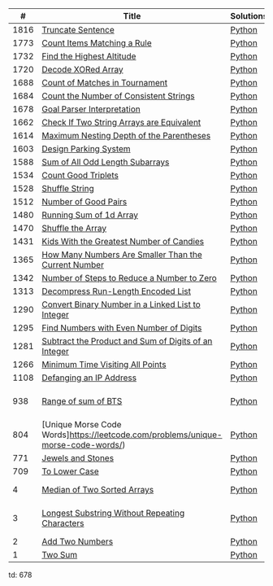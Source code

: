 |  #  |      Title     |   Solutions   | Difficulty  | Tag                   
|-----|----------------|---------------|-------------|-------------
|1816|[Truncate Sentence](https://leetcode.com/problems/truncate-sentence/)|[Python](https://github.com/Xrenya/Algorithms/blob/master/Leetcode/Python/_1816.py)|Easy|String|
|1773|[Count Items Matching a Rule](https://leetcode.com/problems/count-items-matching-a-rule/)|[Python](https://github.com/Xrenya/Algorithms/blob/master/Leetcode/Python/_1773.py)|Easy|Array, String|
|1732|[Find the Highest Altitude](https://leetcode.com/problems/find-the-highest-altitude/)|[Python](https://github.com/Xrenya/Algorithms/blob/master/Leetcode/Python/_1732.py)|Easy|Array|
|1720|[Decode XORed Array](https://leetcode.com/problems/decode-xored-array/)|[Python](https://github.com/Xrenya/Algorithms/blob/master/Leetcode/Python/_1720.py)|Easy|Array, XOR|
|1688|[Count of Matches in Tournament](https://leetcode.com/problems/count-of-matches-in-tournament/)|[Python](https://github.com/Xrenya/Algorithms/blob/master/Leetcode/Python/_1588.py)|Easy|Backtracking|
|1684|[Count the Number of Consistent Strings](https://leetcode.com/problems/count-the-number-of-consistent-strings/)|[Python](https://github.com/Xrenya/Algorithms/blob/master/Leetcode/Python/_1684.py)|Easy|String|
|1678|[Goal Parser Interpretation](https://leetcode.com/problems/goal-parser-interpretation/)|[Python](https://github.com/Xrenya/Algorithms/blob/master/Leetcode/Python/_1678.py)|Easy|String|
|1662|[Check If Two String Arrays are Equivalent](https://leetcode.com/problems/check-if-two-string-arrays-are-equivalent/)|[Python](https://github.com/Xrenya/Algorithms/blob/master/Leetcode/Python/_1662.py)|Easy|String|
|1614|[Maximum Nesting Depth of the Parentheses](https://leetcode.com/problems/maximum-nesting-depth-of-the-parentheses/)|[Python](https://github.com/Xrenya/Algorithms/blob/master/Leetcode/Python/_1614.py)|Easy|Hash map|
|1603|[Design Parking System](https://leetcode.com/problems/design-parking-system/)|[Python](https://github.com/Xrenya/Algorithms/blob/master/Leetcode/Python/_1603.py)|Easy|Hash map|
|1588|[Sum of All Odd Length Subarrays](https://leetcode.com/problems/sum-of-all-odd-length-subarrays/)|[Python](https://github.com/Xrenya/Algorithms/blob/master/Leetcode/Python/_1588.py)|Easy|Array|
|1534|[Count Good Triplets](https://leetcode.com/problems/count-good-triplets/)|[Python](https://github.com/Xrenya/Algorithms/blob/master/Leetcode/Python/_1534.py)|Easy|Array|
|1528|[Shuffle String](https://leetcode.com/problems/shuffle-string/)|[Python](https://github.com/Xrenya/Algorithms/blob/master/Leetcode/Python/_1528.py)|Easy|Sort, String|
|1512|[Number of Good Pairs](https://leetcode.com/problems/number-of-good-pairs/)|[Python](https://github.com/Xrenya/Algorithms/blob/master/Leetcode/Python/_1512.py)|Easy|Array|
|1480|[Running Sum of 1d Array](https://leetcode.com/problems/running-sum-of-1d-array/)|[Python](https://github.com/Xrenya/Algorithms/blob/master/Leetcode/Python/_1480.py)|Easy|Array|
|1470|[Shuffle the Array](https://leetcode.com/problems/shuffle-the-array/)|[Python](https://github.com/Xrenya/Algorithms/blob/master/Leetcode/Python/_1470.py)|Easy|Array|
|1431|[Kids With the Greatest Number of Candies](https://leetcode.com/problems/kids-with-the-greatest-number-of-candies/)|[Python](https://github.com/Xrenya/Algorithms/blob/master/Leetcode/Python/_1431.py)|Easy|Array|
|1365|[How Many Numbers Are Smaller Than the Current Number](https://leetcode.com/problems/how-many-numbers-are-smaller-than-the-current-number/)|[Python](https://github.com/Xrenya/Algorithms/blob/master/Leetcode/Python/_1365.py)|Easy|Array|
|1342|[Number of Steps to Reduce a Number to Zero](https://leetcode.com/problems/number-of-steps-to-reduce-a-number-to-zero/)|[Python](https://github.com/Xrenya/Algorithms/blob/master/Leetcode/Python/_1342.py)|Easy|Array, Binary|
|1313|[Decompress Run-Length Encoded List](https://leetcode.com/problems/decompress-run-length-encoded-list/)|[Python](https://github.com/Xrenya/Algorithms/blob/master/Leetcode/Python/_1313.py)|Easy|Array|
|1290|[Convert Binary Number in a Linked List to Integer](https://leetcode.com/problems/convert-binary-number-in-a-linked-list-to-integer/)|[Python](https://github.com/Xrenya/Algorithms/blob/master/Leetcode/Python/_1290.py)|Easy|Binary|
|1295|[Find Numbers with Even Number of Digits](https://leetcode.com/problems/find-numbers-with-even-number-of-digits/)|[Python](https://github.com/Xrenya/Algorithms/blob/master/Leetcode/Python/_1295.py)|Easy||
|1281|[Subtract the Product and Sum of Digits of an Integer](https://leetcode.com/problems/subtract-the-product-and-sum-of-digits-of-an-integer/)|[Python](https://github.com/Xrenya/Algorithms/blob/master/Leetcode/Python/_1108.py)|Easy||
|1266|[Minimum Time Visiting All Points](https://leetcode.com/problems/minimum-time-visiting-all-points/)|[Python](https://github.com/Xrenya/Algorithms/blob/master/Leetcode/Python/_1266.py)|Easy|Array|
|1108|[Defanging an IP Address](https://leetcode.com/problems/defanging-an-ip-address/)|[Python](https://github.com/Xrenya/Algorithms/blob/master/Leetcode/Python/_1108.py)|Easy|String|
|938|[Range of sum of BTS](https://leetcode.com/problems/range-sum-of-bst/)|[Python](https://github.com/Xrenya/Algorithms/blob/master/Leetcode/Python/_938.py)|Easy|BST, recursion, DFS|
|804|[Unique Morse Code Words]https://leetcode.com/problems/unique-morse-code-words/)|[Python](https://github.com/Xrenya/Algorithms/blob/master/Leetcode/Python/_804.py)|Easy|string|
|771|[Jewels and Stones](https://leetcode.com/problems/jewels-and-stones/)|[Python](https://github.com/Xrenya/Algorithms/blob/master/Leetcode/Python/_771.py)|Easy|String|
|709|[To Lower Case](https://leetcode.com/problems/to-lower-case/)|[Python](https://github.com/Xrenya/Algorithms/blob/master/Leetcode/Python/_709.py)|Easy|String|
|4|[Median of Two Sorted Arrays](https://leetcode.com/problems/median-of-two-sorted-arrays/)|[Python](https://github.com/Xrenya/Algorithms/blob/master/Leetcode/Python/_4.py)|Hard|Divide and Conquer|
|3|[Longest Substring Without Repeating Characters](https://leetcode.com/problems/longest-substring-without-repeating-characters/)|[Python](https://github.com/Xrenya/Algorithms/blob/master/Leetcode/Python/_3.py)|Medium|HashMap, Sliding Window|
|2|[Add Two Numbers](https://leetcode.com/problems/add-two-numbers/)|[Python](https://github.com/Xrenya/Algorithms/blob/master/Leetcode/Python/_2.py)|Medium|LinkedList|
|1|[Two Sum](https://leetcode.com/problems/two-sum/)|[Python](https://github.com/Xrenya/Algorithms/blob/master/Leetcode/Python/_1.py)|Easy|HashMap|


td:
678
